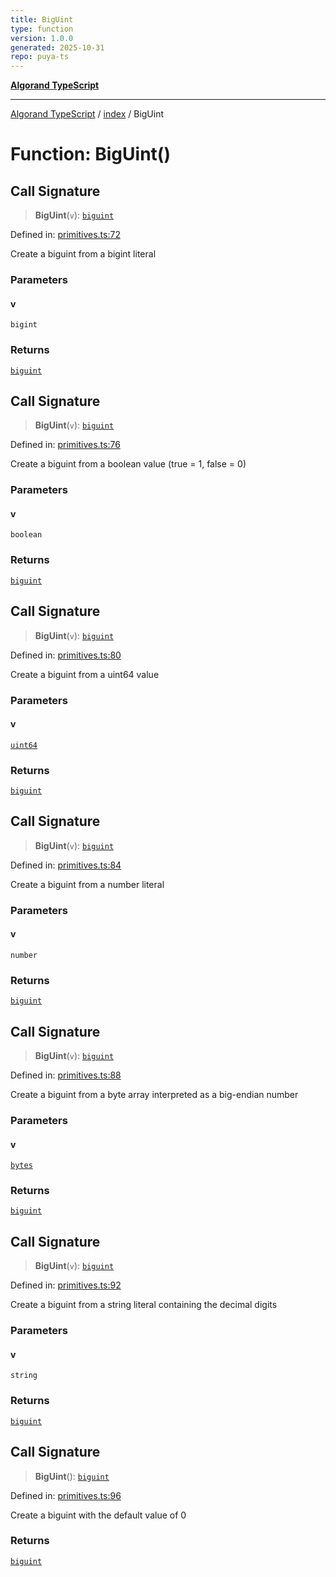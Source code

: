 ```yaml
---
title: BigUint
type: function
version: 1.0.0
generated: 2025-10-31
repo: puya-ts
---
```

[**Algorand TypeScript**](../../README.md)

***

[Algorand TypeScript](../../modules.md) / [index](../README.md) / BigUint

# Function: BigUint()

## Call Signature

> **BigUint**(`v`): [`biguint`](../type-aliases/biguint.md)

Defined in: [primitives.ts:72](https://github.com/algorandfoundation/puya-ts/blob/main/packages/algo-ts/src/primitives.ts#L72)

Create a biguint from a bigint literal

### Parameters

#### v

`bigint`

### Returns

[`biguint`](../type-aliases/biguint.md)

## Call Signature

> **BigUint**(`v`): [`biguint`](../type-aliases/biguint.md)

Defined in: [primitives.ts:76](https://github.com/algorandfoundation/puya-ts/blob/main/packages/algo-ts/src/primitives.ts#L76)

Create a biguint from a boolean value (true = 1, false = 0)

### Parameters

#### v

`boolean`

### Returns

[`biguint`](../type-aliases/biguint.md)

## Call Signature

> **BigUint**(`v`): [`biguint`](../type-aliases/biguint.md)

Defined in: [primitives.ts:80](https://github.com/algorandfoundation/puya-ts/blob/main/packages/algo-ts/src/primitives.ts#L80)

Create a biguint from a uint64 value

### Parameters

#### v

[`uint64`](../type-aliases/uint64.md)

### Returns

[`biguint`](../type-aliases/biguint.md)

## Call Signature

> **BigUint**(`v`): [`biguint`](../type-aliases/biguint.md)

Defined in: [primitives.ts:84](https://github.com/algorandfoundation/puya-ts/blob/main/packages/algo-ts/src/primitives.ts#L84)

Create a biguint from a number literal

### Parameters

#### v

`number`

### Returns

[`biguint`](../type-aliases/biguint.md)

## Call Signature

> **BigUint**(`v`): [`biguint`](../type-aliases/biguint.md)

Defined in: [primitives.ts:88](https://github.com/algorandfoundation/puya-ts/blob/main/packages/algo-ts/src/primitives.ts#L88)

Create a biguint from a byte array interpreted as a big-endian number

### Parameters

#### v

[`bytes`](../type-aliases/bytes.md)

### Returns

[`biguint`](../type-aliases/biguint.md)

## Call Signature

> **BigUint**(`v`): [`biguint`](../type-aliases/biguint.md)

Defined in: [primitives.ts:92](https://github.com/algorandfoundation/puya-ts/blob/main/packages/algo-ts/src/primitives.ts#L92)

Create a biguint from a string literal containing the decimal digits

### Parameters

#### v

`string`

### Returns

[`biguint`](../type-aliases/biguint.md)

## Call Signature

> **BigUint**(): [`biguint`](../type-aliases/biguint.md)

Defined in: [primitives.ts:96](https://github.com/algorandfoundation/puya-ts/blob/main/packages/algo-ts/src/primitives.ts#L96)

Create a biguint with the default value of 0

### Returns

[`biguint`](../type-aliases/biguint.md)
